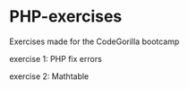 # PHP-exercises
Exercises made for the CodeGorilla bootcamp

exercise 1: PHP fix errors

exercise 2: Mathtable
